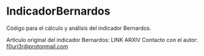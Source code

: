 # IndicadorBernardos
Código para el cálculo y análisis del indicador Bernardos.

Artículo original del indicador Bernardos: LINK ARXIV
Contacto con el autor: f0uri3r@protonmail.com
